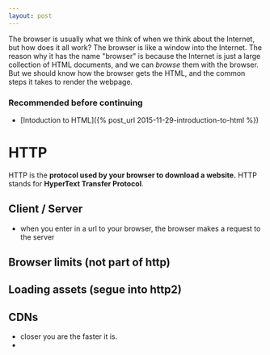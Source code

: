 ```yaml
---
layout: post
---
```


The browser is usually what we think of when we think about the Internet, but how does it all work?  The browser is like a window into the Internet.  The reason why it has the name "browser" is because the Internet is just a large collection of HTML documents, and we can _browse_ them with the browser.  But we should know how the browser gets the HTML, and the common steps it takes to render the webpage.

### Recommended before continuing

* [Intoduction to HTML]({% post_url 2015-11-29-introduction-to-html %})

# HTTP

HTTP is the **protocol used by your browser to download a website.**  HTTP stands for **HyperText Transfer Protocol**.

## Client / Server
- when you enter in a url to your browser, the browser makes a request to the server

## Browser limits (not part of http)

## Loading assets (segue into http2)

## CDNs
- closer you are the faster it is.
-

